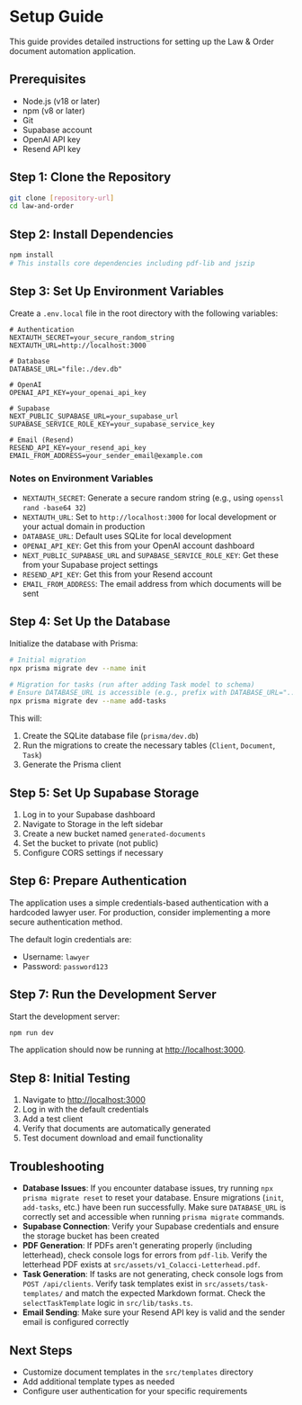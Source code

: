 # Setup Guide

This guide provides detailed instructions for setting up the Law & Order document automation application.

## Prerequisites

- Node.js (v18 or later)
- npm (v8 or later)
- Git
- Supabase account
- OpenAI API key
- Resend API key

## Step 1: Clone the Repository

```bash
git clone [repository-url]
cd law-and-order
```

## Step 2: Install Dependencies

```bash
npm install
# This installs core dependencies including pdf-lib and jszip
```

## Step 3: Set Up Environment Variables

Create a `.env.local` file in the root directory with the following variables:

```
# Authentication
NEXTAUTH_SECRET=your_secure_random_string
NEXTAUTH_URL=http://localhost:3000

# Database
DATABASE_URL="file:./dev.db"

# OpenAI
OPENAI_API_KEY=your_openai_api_key

# Supabase
NEXT_PUBLIC_SUPABASE_URL=your_supabase_url
SUPABASE_SERVICE_ROLE_KEY=your_supabase_service_key

# Email (Resend)
RESEND_API_KEY=your_resend_api_key
EMAIL_FROM_ADDRESS=your_sender_email@example.com
```

### Notes on Environment Variables

- `NEXTAUTH_SECRET`: Generate a secure random string (e.g., using `openssl rand -base64 32`)
- `NEXTAUTH_URL`: Set to `http://localhost:3000` for local development or your actual domain in production
- `DATABASE_URL`: Default uses SQLite for local development
- `OPENAI_API_KEY`: Get this from your OpenAI account dashboard
- `NEXT_PUBLIC_SUPABASE_URL` and `SUPABASE_SERVICE_ROLE_KEY`: Get these from your Supabase project settings
- `RESEND_API_KEY`: Get this from your Resend account
- `EMAIL_FROM_ADDRESS`: The email address from which documents will be sent

## Step 4: Set Up the Database

Initialize the database with Prisma:

```bash
# Initial migration
npx prisma migrate dev --name init

# Migration for tasks (run after adding Task model to schema)
# Ensure DATABASE_URL is accessible (e.g., prefix with DATABASE_URL="...")
npx prisma migrate dev --name add-tasks 
```

This will:
1. Create the SQLite database file (`prisma/dev.db`)
2. Run the migrations to create the necessary tables (`Client`, `Document`, `Task`)
3. Generate the Prisma client

## Step 5: Set Up Supabase Storage

1. Log in to your Supabase dashboard
2. Navigate to Storage in the left sidebar
3. Create a new bucket named `generated-documents`
4. Set the bucket to private (not public)
5. Configure CORS settings if necessary

## Step 6: Prepare Authentication

The application uses a simple credentials-based authentication with a hardcoded lawyer user. For production, consider implementing a more secure authentication method.

The default login credentials are:
- Username: `lawyer`
- Password: `password123`

## Step 7: Run the Development Server

Start the development server:

```bash
npm run dev
```

The application should now be running at [http://localhost:3000](http://localhost:3000).

## Step 8: Initial Testing

1. Navigate to [http://localhost:3000](http://localhost:3000)
2. Log in with the default credentials
3. Add a test client
4. Verify that documents are automatically generated
5. Test document download and email functionality

## Troubleshooting

- **Database Issues**: If you encounter database issues, try running `npx prisma migrate reset` to reset your database. Ensure migrations (`init`, `add-tasks`, etc.) have been run successfully. Make sure `DATABASE_URL` is correctly set and accessible when running `prisma migrate` commands.
- **Supabase Connection**: Verify your Supabase credentials and ensure the storage bucket has been created
- **PDF Generation**: If PDFs aren't generating properly (including letterhead), check console logs for errors from `pdf-lib`. Verify the letterhead PDF exists at `src/assets/v1_Colacci-Letterhead.pdf`.
- **Task Generation**: If tasks are not generating, check console logs from `POST /api/clients`. Verify task templates exist in `src/assets/task-templates/` and match the expected Markdown format. Check the `selectTaskTemplate` logic in `src/lib/tasks.ts`.
- **Email Sending**: Make sure your Resend API key is valid and the sender email is configured correctly

## Next Steps

- Customize document templates in the `src/templates` directory
- Add additional template types as needed
- Configure user authentication for your specific requirements 